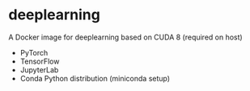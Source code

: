 # deeplearning
A Docker image for deeplearning based on CUDA 8 (required on host)
- PyTorch
- TensorFlow
- JupyterLab
- Conda Python distribution (miniconda setup)
